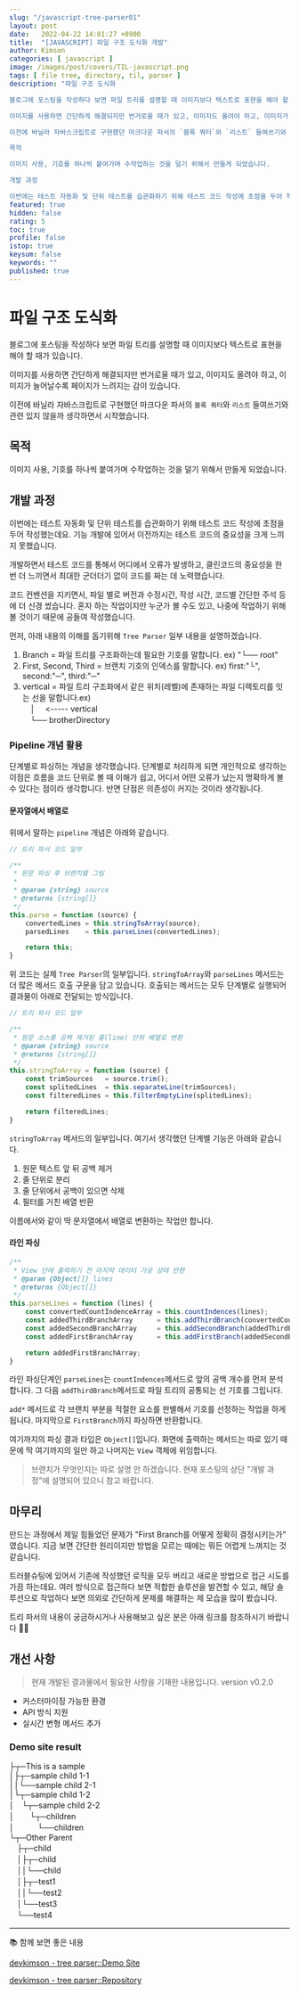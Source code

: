 ```yaml
---
slug: "/javascript-tree-parser01"
layout: post
date:   2022-04-22 14:01:27 +0900
title:  "[JAVASCRIPT] 파일 구조 도식화 개발"
author: Kimson
categories: [ javascript ]
image: /images/post/covers/TIL-javascript.png
tags: [ file tree, directory, til, parser ]
description: "파일 구조 도식화

블로그에 포스팅을 작성하다 보면 파일 트리를 설명할 때 이미지보다 텍스트로 표현을 해야 할 때가 있습니다.

이미지를 사용하면 간단하게 해결되지만 번거로울 때가 있고, 이미지도 올려야 하고, 이미지가 늘어날수록 페이지가 느려지는 감이 있습니다.

이전에 바닐라 자바스크립트로 구현했던 마크다운 파서의 `블록 쿼터`와 `리스트` 들여쓰기와 관련 있지 않을까 생각하면서 시작했습니다.

목적

이미지 사용, 기호를 하나씩 붙여가며 수작업하는 것을 덜기 위해서 만들게 되었습니다.

개발 과정

이번에는 테스트 자동화 및 단위 테스트를 습관화하기 위해 테스트 코드 작성에 초점을 두어 작성했는데요. 기능 개발에 있어서 이전까지는 테스트 코드의 중요성을 크게 느끼지 못했습니다."
featured: true
hidden: false
rating: 5
toc: true
profile: false
istop: true
keysum: false
keywords: ""
published: true
---
```


# 파일 구조 도식화

블로그에 포스팅을 작성하다 보면 파일 트리를 설명할 때 이미지보다 텍스트로 표현을 해야 할 때가 있습니다.

이미지를 사용하면 간단하게 해결되지만 번거로울 때가 있고, 이미지도 올려야 하고, 이미지가 늘어날수록 페이지가 느려지는 감이 있습니다.

이전에 바닐라 자바스크립트로 구현했던 마크다운 파서의 `블록 쿼터`와 `리스트` 들여쓰기와 관련 있지 않을까 생각하면서 시작했습니다.

## 목적

이미지 사용, 기호를 하나씩 붙여가며 수작업하는 것을 덜기 위해서 만들게 되었습니다.

## 개발 과정

이번에는 테스트 자동화 및 단위 테스트를 습관화하기 위해 테스트 코드 작성에 초점을 두어 작성했는데요. 기능 개발에 있어서 이전까지는 테스트 코드의 중요성을 크게 느끼지 못했습니다.

개발하면서 테스트 코드를 통해서 어디에서 오류가 발생하고, 클린코드의 중요성을 한 번 더 느끼면서 최대한 군더더기 없이 코드를 짜는 데 노력했습니다.

코드 컨벤션을 지키면서, 파일 별로 버전과 수정시간, 작성 시간, 코드별 간단한 주석 등에 더 신경 썼습니다. 혼자 하는 작업이지만 누군가 볼 수도 있고, 나중에 작업하기 위해 볼 것이기 때문에 공들여 작성했습니다.

먼저, 아래 내용의 이해를 돕기위해 `Tree Parser` 일부 내용을 설명하겠습니다.

1. Branch = 파일 트리를 구조화하는데 필요한 기호를 말합니다. ex) "└── root"
2. First, Second, Third = 브랜치 기호의 인덱스를 말합니다. ex) first:"└", second:"─", third:"─"
3. vertical = 파일 트리 구조화에서 같은 위치(레벨)에 존재하는 파일 디렉토리를 잇는 선을 말합니다.ex)   
　│　 <----- vertical   
　└── brotherDirectory

### Pipeline 개념 활용

단계별로 파싱하는 개념을 생각했습니다. 단계별로 처리하게 되면 개인적으로 생각하는 이점은 흐름을 코드 단위로 볼 때 이해가 쉽고, 어디서 어떤 오류가 났는지 명확하게 볼 수 있다는 점이라 생각합니다. 반면 단점은 의존성이 커지는 것이라 생각됩니다.

#### 문자열에서 배열로

위에서 말하는 `pipeline` 개념은 아래와 같습니다.

```javascript
// 트리 파서 코드 일부

/**
 * 원문 파싱 후 브랜치를 그림
 * 
 * @param {string} source 
 * @returns {string[]}
 */
this.parse = function (source) {
    convertedLines = this.stringToArray(source);
    parsedLines    = this.parseLines(convertedLines);

    return this;
}
```

위 코드는 실제 `Tree Parser`의 일부입니다. `stringToArray`와 `parseLines` 메서드는 더 많은 메서드 호출 구문을 담고 있습니다. 호출되는 메서드는 모두 단계별로 실행되어 결과물이 아래로 전달되는 방식입니다.

```javascript
// 트리 파서 코드 일부

/**
 * 원문 소스를 공백 제거된 줄(line) 단위 배열로 변환
 * @param {string} source 
 * @returns {string[]}
 */
this.stringToArray = function (source) {
    const trimSources   = source.trim();
    const splitedLines  = this.separateLine(trimSources);
    const filteredLines = this.filterEmptyLine(splitedLines);

    return filteredLines;
}
```

`stringToArray` 메서드의 일부입니다. 여기서 생각했던 단계별 기능은 아래와 같습니다.

1. 원문 텍스트 앞 뒤 공백 제거
2. 줄 단위로 분리
3. 줄 단위에서 공백이 있으면 삭제
4. 필터를 거친 배열 반환

이름에서와 같이 딱 문자열에서 배열로 변환하는 작업만 합니다.

#### 라인 파싱

```javascript
/**
 * View 단에 출력하기 전 마지막 데이터 가공 상태 반환
 * @param {Object[]} lines 
 * @returns {Object[]}
 */
this.parseLines = function (lines) {
    const convertedCountIndenceArray = this.countIndences(lines);
    const addedThirdBranchArray      = this.addThirdBranch(convertedCountIndenceArray);
    const addedSecondBranchArray     = this.addSecondBranch(addedThirdBranchArray);
    const addedFirstBranchArray      = this.addFirstBranch(addedSecondBranchArray);

    return addedFirstBranchArray;
}
```

라인 파싱단계인 `parseLines`는 `countIndences`메서드로 앞의 공백 개수를 먼저 분석합니다. 그 다음 `addThirdBranch`메서드로 파일 트리의 공통되는 선 기호를 그립니다.

`add*` 메서드로 각 브랜치 부분을 적절한 요소를 판별해서 기호를 선정하는 작업을 하게 됩니다. 마지막으로 `FirstBranch`까지 파싱하면 반환합니다.

여기까지의 파싱 결과 타입은 `Object[]`입니다. 화면에 출력하는 메서드는 따로 있기 때문에 딱 여기까지의 일만 하고 나머지는 `View` 객체에 위임합니다.

> 브랜치가 무엇인지는 따로 설명 안 하겠습니다. 현재 포스팅의 상단 "개발 과정"에 설명되어 있으니 참고 바랍니다.

## 마무리

만드는 과정에서 제일 힘들었던 문제가 "First Branch를 어떻게 정확히 결정시키는가" 였습니다. 지금 보면 간단한 원리이지만 방법을 모르는 때에는 뭐든 어렵게 느껴지는 것 같습니다.

트러블슈팅에 있어서 기존에 작성했던 로직을 모두 버리고 새로운 방법으로 접근 시도를 가끔 하는데요. 여러 방식으로 접근하다 보면 적합한 솔루션을 발견할 수 있고, 해당 솔루션으로 작업하다 보면 의외로 간단하게 문제를 해결하는 제 모습을 많이 봤습니다.

트리 파서의 내용이 궁금하시거나 사용해보고 싶은 분은 아래 링크를 참조하시기 바랍니다 🙇‍♂️

## 개선 사항

> 현재 개발된 결과물에서 필요한 사항을 기재한 내용입니다.
> version v0.2.0

- 커스터마이징 가능한 환경
- API 방식 지원
- 실시간 변형 메서드 추가

### Demo site result

├┬─This is a sample   
│├┬─sample child 1-1   
││└──sample child 2-1   
│└┬─sample child 1-2   
│　└┬─sample child 2-2   
│　　└┬─children   
│　　　└──children   
└┬─Other Parent   
　├┬─child   
　│├┬─child   
　││└──child   
　│├┬─test1   
　││└──test2   
　│└──test3   
　└──test4

-----

📚 함께 보면 좋은 내용

[devkimson - tree parser::Demo Site](https://kkn1125.github.io/treeparser/)

[devkimson - tree parser::Repository](https://github.com/kkn1125/treeparser/)